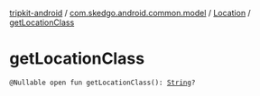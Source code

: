 [tripkit-android](../../index.md) / [com.skedgo.android.common.model](../index.md) / [Location](index.md) / [getLocationClass](./get-location-class.md)

# getLocationClass

`@Nullable open fun getLocationClass(): `[`String`](https://kotlinlang.org/api/latest/jvm/stdlib/kotlin/-string/index.html)`?`
